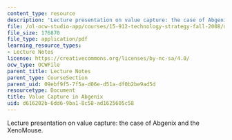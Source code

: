 ```yaml
---
content_type: resource
description: 'Lecture presentation on value capture: the case of Abgenix and the XenoMouse.'
file: /ol-ocw-studio-app/courses/15-912-technology-strategy-fall-2008/d616202b6dd69ba18c58ad1625605c58_lec_08.pdf
file_size: 176870
file_type: application/pdf
learning_resource_types:
- Lecture Notes
license: https://creativecommons.org/licenses/by-nc-sa/4.0/
ocw_type: OCWFile
parent_title: Lecture Notes
parent_type: CourseSection
parent_uid: 09ebf9f5-7f5a-d06e-d51a-df0b2be9ad5d
resourcetype: Document
title: Value Capture in Abgenix
uid: d616202b-6dd6-9ba1-8c58-ad1625605c58
---
```

Lecture presentation on value capture: the case of Abgenix and the XenoMouse.